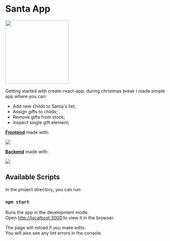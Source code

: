 # Santa App
<img src="https://i.imgur.com/4Od1zc9.png" height='200'/>



Getting started with create-react-app, during christmas break I made simple app where you can:
* Add new childs to Santa's list;
* Assign gifts to childs;
* Remove gifts from stock;
* Inspect single gift element;

<a href="https://github.com/cymmGithub/SantaApp---FRONT"><strong>Frontend</strong></a> made with:
 
<img src="https://skillicons.dev/icons?i=ts,react,css" />

<a href="https://github.com/cymmGithub/SantaApp---BACK"><strong>Backend</strong></a> made with:

<img src="https://skillicons.dev/icons?i=ts,mysql,express" />

## Available Scripts

In the project directory, you can run:

### `npm start`

Runs the app in the development mode.\
Open [http://localhost:3000](http://localhost:3000) to view it in the browser.

The page will reload if you make edits.\
You will also see any lint errors in the console.

